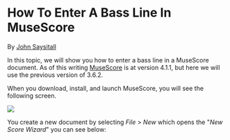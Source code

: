 How To Enter A Bass Line In MuseScore
=====================================

By [John Saysitall](mailto:john.saysitall@great-documents.com)

In this topic, we will show you how to enter a bass line in a MuseScore document. As of this writing [MuseScore](https://musescore.org/) is at version 4.1.1, but here we will use the previous version of 3.6.2.

When you download, install, and launch MuseScore, you will see the following screen.
<div align="left">
  <img src="https://github.com/KorayErkan/Udemy-Exercises/blob/main/musescore-screen.jpg">  
</div>

You create a new document by selecting _File_ > _New_ which opens the "_New Score Wizard_" you can see below:

